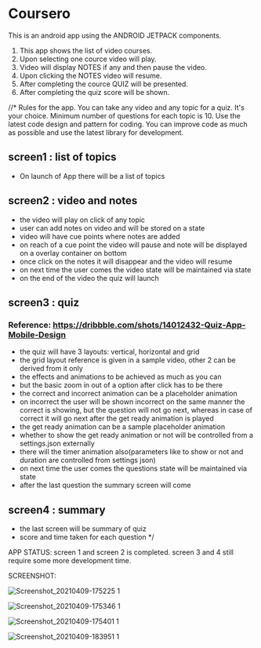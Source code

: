 # Coursero
This is an android app using the ANDROID JETPACK components.
1. This app shows the list of video courses. 
2. Upon selecting one cource video will play.
3. Video will display NOTES if any and then pause the video.
4. Upon clicking the NOTES video will resume.
5. After completing the cource QUIZ will be presented.
6. After completing the quiz score will be shown.


//* 
Rules for the app.
You can take any video and any topic for a quiz. It's your choice. Minimum number of questions for each topic is 10. Use the latest code design and pattern for coding. You can improve code as much as possible and use the latest library for development.

## screen1 : list of topics

- On launch of App there will be a list of topics

## screen2 : video and notes

- the video will play on click of any topic
- user can add notes on video and will be stored on a state
- video will have cue points where notes are added
- on reach of a cue point the video will pause and note will be displayed on a overlay container on bottom
- once click on the notes it will disappear and the video will resume
- on next time the user comes the video state will be maintained via state
- on the end of the video the quiz will launch

## screen3 : quiz

### Reference: https://dribbble.com/shots/14012432-Quiz-App-Mobile-Design

- the quiz will have 3 layouts: vertical, horizontal and grid
- the grid layout reference is given in a sample video, other 2 can be derived from it only
- the effects and animations to be achieved as much as you can
- but the basic zoom in out of a option after click has to be there
- the correct and incorrect animation can be a placeholder animation
- on incorrect the user will be shown incorrect on the same manner the correct is showing, but the question will not go next, whereas in case of correct it will go next after the get ready animation is played
- the get ready animation can be a sample placeholder animation
- whether to show the get ready animation or not will be controlled from a settings.json externally
- there will the timer animation also(parameters like to show or not and duration are controlled from settings json)
- on next time the user comes the questions state will be maintained via state
- after the last question the summary screen will come

## screen4 : summary
- the last screen will be summary of quiz
- score and time taken for each question
*/



APP STATUS: screen 1 and screen 2 is completed. screen 3 and 4 still require some more development time.

SCREENSHOT:

![Screenshot_20210409-175225 1](https://user-images.githubusercontent.com/31123825/114184878-b0622980-9962-11eb-9a69-e55b46184840.png)


![Screenshot_20210409-175346 1](https://user-images.githubusercontent.com/31123825/114184927-bce68200-9962-11eb-9810-1d28f1d3af4d.png)


![Screenshot_20210409-175401 1](https://user-images.githubusercontent.com/31123825/114184959-c7088080-9962-11eb-88d8-8eb7bead089e.png)

![Screenshot_20210409-183951 1](https://user-images.githubusercontent.com/31123825/114185457-6168c400-9963-11eb-92a3-20048a6c5ee3.png)


